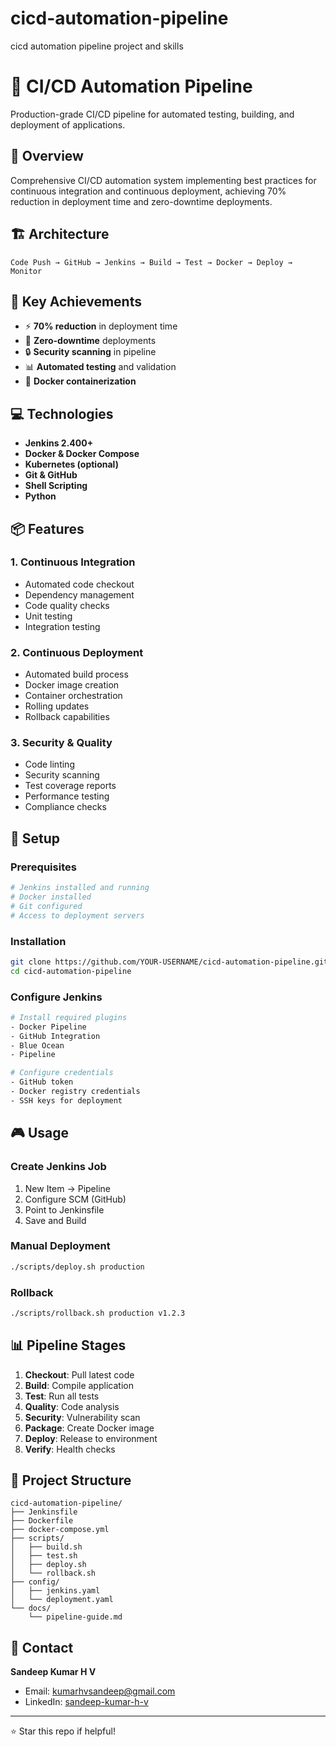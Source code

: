 # cicd-automation-pipeline
cicd automation pipeline project and skills

# 🚀 CI/CD Automation Pipeline

Production-grade CI/CD pipeline for automated testing, building, and deployment of applications.

## 🎯 Overview

Comprehensive CI/CD automation system implementing best practices for continuous integration and continuous deployment, achieving 70% reduction in deployment time and zero-downtime deployments.

## 🏗️ Architecture

```
Code Push → GitHub → Jenkins → Build → Test → Docker → Deploy → Monitor
```

## 🚀 Key Achievements

- ⚡ **70% reduction** in deployment time
- 🎯 **Zero-downtime** deployments
- 🔒 **Security scanning** in pipeline
- 📊 **Automated testing** and validation
- 🐳 **Docker containerization**

## 💻 Technologies

- **Jenkins 2.400+**
- **Docker & Docker Compose**
- **Kubernetes (optional)**
- **Git & GitHub**
- **Shell Scripting**
- **Python**

## 📦 Features

### 1. Continuous Integration
- Automated code checkout
- Dependency management
- Code quality checks
- Unit testing
- Integration testing

### 2. Continuous Deployment
- Automated build process
- Docker image creation
- Container orchestration
- Rolling updates
- Rollback capabilities

### 3. Security & Quality
- Code linting
- Security scanning
- Test coverage reports
- Performance testing
- Compliance checks

## 🔧 Setup

### Prerequisites
```bash
# Jenkins installed and running
# Docker installed
# Git configured
# Access to deployment servers
```

### Installation
```bash
git clone https://github.com/YOUR-USERNAME/cicd-automation-pipeline.git
cd cicd-automation-pipeline
```

### Configure Jenkins
```bash
# Install required plugins
- Docker Pipeline
- GitHub Integration
- Blue Ocean
- Pipeline

# Configure credentials
- GitHub token
- Docker registry credentials
- SSH keys for deployment
```

## 🎮 Usage

### Create Jenkins Job
1. New Item → Pipeline
2. Configure SCM (GitHub)
3. Point to Jenkinsfile
4. Save and Build

### Manual Deployment
```bash
./scripts/deploy.sh production
```

### Rollback
```bash
./scripts/rollback.sh production v1.2.3
```

## 📊 Pipeline Stages

1. **Checkout**: Pull latest code
2. **Build**: Compile application
3. **Test**: Run all tests
4. **Quality**: Code analysis
5. **Security**: Vulnerability scan
6. **Package**: Create Docker image
7. **Deploy**: Release to environment
8. **Verify**: Health checks

## 📁 Project Structure

```
cicd-automation-pipeline/
├── Jenkinsfile
├── Dockerfile
├── docker-compose.yml
├── scripts/
│   ├── build.sh
│   ├── test.sh
│   ├── deploy.sh
│   └── rollback.sh
├── config/
│   ├── jenkins.yaml
│   └── deployment.yaml
└── docs/
    └── pipeline-guide.md
```

## 📧 Contact

**Sandeep Kumar H V**
- Email: kumarhvsandeep@gmail.com
- LinkedIn: [sandeep-kumar-h-v](https://www.linkedin.com/in/sandeep-kumar-h-v-33b286384/)

---

⭐ Star this repo if helpful!

